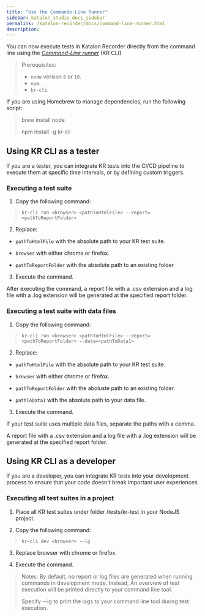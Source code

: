 ```yaml
---
title: "Use the Commande-Line Runner"
sidebar: katalon_studio_docs_sidebar
permalink: /katalon-recorder/docs/command-line-runner.html
description:
---
```


You can now execute tests in Katalon Recorder directly from the command line using the [*Command-Line runner*](https://www.npmjs.com/package/katalon-recorder-cli) (KR CLI)

>Prerequisites:
>
>* ``node`` version ``8`` or ``10``.
>* ``npm``.
>* ``kr-cli``.

If you are using Homebrew to manage dependencies, run the following script:

> brew install node 
> 
> npm install -g kr-cli

## Using KR CLI as a tester

If you are a tester, you can integrate KR tests into the CI/CD pipeline to execute them at specific time intervals, or by defining custom triggers.

### Executing a test suite

1. Copy the following command:

> `kr-cli run <browser> <pathToHtmlFile> --report=<pathToReportFolder>`

2. Replace:

* `pathToHtmlFile` with the absolute path to your KR test suite.

* `browser` with either chrome or firefox.

* `pathToReportFolder` with the absolute path to an existing folder

3. Execute the command.

After executing the command, a report file with a .csv extension and a log file with a .log extension will be generated at the specified report folder.

### Executing a test suite with data files

1. Copy the following command:

>`kr-cli run <browser> <pathToHtmlFile> --report=<pathToReportFolder> --data=<pathToData1>`

2. Replace:

* `pathToHtmlFile` with the absolute path to your KR test suite.

* `browser` with either chrome or firefox.

* `pathToReportFolder` with the aboluste path to an existing folder.

*  `pathToData1` with the absolute path to your data file.

3. Execute the command.

If your test suite uses multiple data files, separate the paths with a comma.

A report file with a .csv extension and a log file with a .log extension will be generated at the specified report folder.

## Using KR CLI as a developer

If you are a developer, you can integrate KR tests into your development process to ensure that your code doesn't break important user experiences.

### Executing all test suites in a project

1. Place all KR test suites under folder /tests/kr-test in your NodeJS project.

2. Copy the following command:

> `kr-cli dev <browser> --lg`

3. Replace browser with chrome or firefox.

3. Execute the command.

>Notes: By default, no report or log files are generated when running commands in development mode. Instead, An overview of test execution will be printed directly to your command line tool.
>
>Specify --lg to print the logs to your command line tool during test execution.